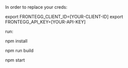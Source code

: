 In order to replace your creds:

export FRONTEGG_CLIENT_ID=[YOUR-CLIENT-ID]
export FRONTEGG_API_KEY=[YOUR-API-KEY]

run:

npm install

npm run build

npm start